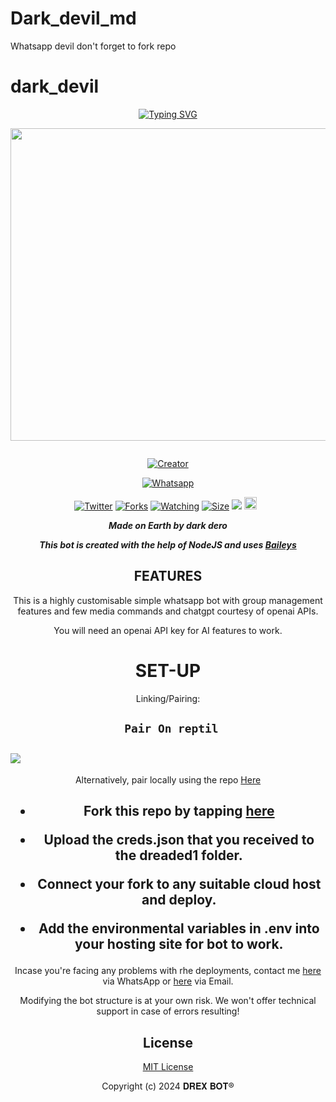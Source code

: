 # Dark_devil_md
Whatsapp devil
don't forget to fork repo
# dark_devil
<div align="center">
<a href="https://git.io/typing-svg"><img src="https://readme-typing-svg.demolab.com?font=Black+Ops+One&size=50&pause=1000&color=1BAFBAFF&center=true&width=910&height=100&lines=𝐃ARK+𝐁𝐎𝐓;A+WHATSAPP+BOT;CREATED+BY+DARK+DERO" alt="Typing SVG" /></a>
  </p>
  
<p align="center">
<img src="https://telegra.ph/file/873f7994874e279bd0e55.png" width="650" height="500"/>
</p>
<p align="center">
  <a href="#"><img src="http://readme-typing-svg.herokuapp.com?color=d1fa02&center=true&vCenter=true&multiline=false&lines=DREX-BOT+WHATSAPP+BOT" alt="">
</p>
<p align="center">
<a href="#"><img title="Creator" src="https://img.shields.io/badge/Creator-Dark Dero-red.svg?style=for-the-badge&logo=github"></a>
</p>
<p align="center">
<a href="'https://wa.me/254741652519yoh+Dark_dero+nishow+venye+nitadeploy+drex-ai'"><img title="Whatsapp" src="'https://wa.me/254741652519yoh+dark_dero+nishow+venye+nitadeploy+drex-ai'?color=green&style=flat-square"></a>
  
<a href="https://wa.me/254741652519yoh+dark_dero"><img title="Twitter" src="https://x.com/NSirm5?s=09?color=black&style=flat-square"></a>
<a href="https://github.com/drexmose/drex-ai/network/members"><img title="Forks" src="https://img.shields.io/github/fork/drexmose/drex-ai?color=yellow&style=flat-square"></a>
<a href="https://github.com/drexmose/drex-ai/watchers"><img title="Watching" src="https://img.shields.io/github/watchers/drexmose/drex-ai?label=Watchers&color=red&style=flat-square"></a>
<a href="https://github.com/drexmose/drex-ai/"><img title="Size" src="https://img.shields.io/github/repo-size/AlipBot/Api-Alpis?style=flat-square&color=darkred"></a>
<a href="https://hits.seeyoufarm.com"><img src="https://hits.seeyoufarm.com/api/count/incr/badge.svg?url=https://github.com/drexmose/drex-ai/%2Fhit-counter&count_bg=%2379C83D&title_bg=%23555555&icon=probot.svg&icon_color=%2304FF00&title=hits&edge_flat=false"/></a>
<a href="https://github.com/drexmose/drex-ai/graphs/commit-activity"><img height="20" src="https://img.shields.io/badge/Maintained-No-red.svg"></a>&nbsp;&nbsp;
</p>


***Made on Earth by dark dero***


***This bot is created with the help of NodeJS and uses [Baileys](https://github.com/adiwajshing/Baileys)***

## FEATURES
This is a highly customisable simple whatsapp bot with group management features and few media commands and chatgpt courtesy of openai APIs.

You will need an openai API key for AI features to work.

# SET-UP

Linking/Pairing:


## ` Pair On reptil`
<h2 align="left">  <a href="https://replit.com/@darkintent120/Pairing-drex9"><img src="https://repl.it/badge/github/quiec/whatsasena" />
</a>
</h2>

Alternatively, pair locally using the repo [Here](https://github.com/Fortunatusmokaya/DREADED-PAIRING)

    
<h2 align="center">   



    
<h2 align="center">   

- Fork this repo by tapping  [here](Justdero/Dark_devil_md)


- Upload the creds.json that you received to the dreaded1 folder.

- Connect your fork to any suitable cloud host and deploy.

- Add the environmental variables in .env into your hosting site for bot to work.
</h2>
 
     

    
 



Incase you're facing any problems with rhe deployments, contact me  [here](https://wa.me/254741652519) via WhatsApp or [here](derickmogoa@gmail.com) via Email.

Modifying the bot structure is at your own risk. We won't offer technical support in case of errors resulting!


## License

[MIT License](https://https://github.com/drexmose/Cdrex-ai/blob/main/LICENSE)

Copyright (c) 2024 𝐃𝐑𝐄𝐗 𝐁𝐎𝐓®
